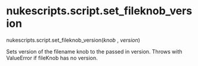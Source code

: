 # nukescripts.script.set_fileknob_version
nukescripts.script.set_fileknob_version(_knob_ , _version_)

Sets version of the filename knob to the passed in version. Throws with ValueError if fileKnob has no version.